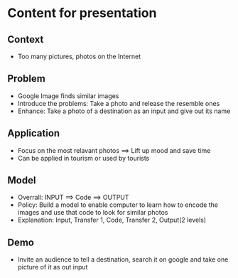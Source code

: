 # Content for presentation 
## Context
* Too many pictures, photos on the Internet

## Problem
* Google Image finds similar images
* Introduce the problems: Take a photo and release the resemble ones
* Enhance: Take a photo of a destination as an input and give out its name

## Application
* Focus on the most relavant photos ==> Lift up mood and save time
* Can be applied in tourism or used by tourists

## Model
* Overrall: INPUT ==> Code ==> OUTPUT
* Policy: Build a model to enable computer to learn how to encode the images and use that code to look for similar photos
* Explanation: Input, Transfer 1, Code, Transfer 2, Output(2 levels)

## Demo
* Invite an audience to tell a destination, search it on google and take one picture of it as out input

